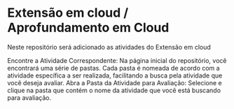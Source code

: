 # Extensão em cloud / Aprofundamento em Cloud

Neste repositório será adicionado as atividades do Extensão em cloud  

Encontre a Atividade Correspondente: Na página inicial do repositório, você encontrará uma série de pastas. Cada pasta é nomeada de acordo com a atividade específica a ser realizada, facilitando a busca pela atividade que você deseja avaliar. 
Abra a Pasta da Atividade para Avaliação: Selecione e clique na pasta que contém o nome da atividade que você está buscando para avaliação.
